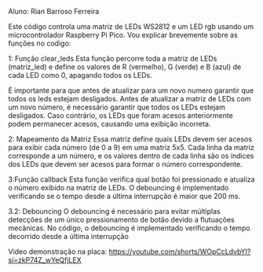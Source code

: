 Aluno: Rian Barroso Ferreira

Este código controla uma matriz de LEDs WS2812 e um LED rgb usando um microcontrolador Raspberry Pi Pico.
Vou explicar brevemente sobre as funções no codigo:

1: Função clear_leds
Esta função percorre toda a matriz de LEDs (matriz_led) e define os valores de R (vermelho), G (verde) e B (azul) de cada LED como 0, apagando todos os LEDs.

É importante para que antes de atualizar para um novo numero garantir que todos os leds estejam desligados.
Antes de atualizar a matriz de LEDs com um novo número, é necessário garantir que todos os LEDs estejam desligados. Caso contrário, os LEDs que foram acesos anteriormente podem permanecer acesos, causando uma exibição incorreta.

2: Mapeamento da Matriz
Essa matriz define quais LEDs devem ser acesos para exibir cada número (de 0 a 9) em uma matriz 5x5. Cada linha da matriz corresponde a um número, e os valores dentro de cada linha são os índices dos LEDs que devem ser acesos para formar o número correspondente.

3:Função callback
Esta função verifica qual botão foi pressionado e atualiza o número exibido na matriz de LEDs. O debouncing é implementado verificando se o tempo desde a última interrupção é maior que 200 ms.

3.2: Debouncing
O debouncing é necessário para evitar múltiplas detecções de um único pressionamento de botão devido a flutuações mecânicas. No código, o debouncing é implementado verificando o tempo decorrido desde a última interrupção

Video demonstração na placa:
https://youtube.com/shorts/WOpCcLdvbYI?si=zkP74Z_wYeQfjLEX
